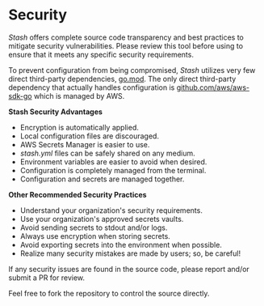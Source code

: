 # Security

*Stash* offers complete source code transparency and best practices to mitigate security vulnerabilities. Please review this tool before using to ensure that it meets any specific security requirements.

To prevent configuration from being compromised, *Stash* utilizes very few direct third-party dependencies, [go.mod](/go.mod). The only direct third-party dependency that actually handles configuration is [github.com/aws/aws-sdk-go](https://github.com/aws/aws-sdk-go) which is managed by AWS.

**Stash Security Advantages**

* Encryption is automatically applied.
* Local configuration files are discouraged.
* AWS Secrets Manager is easier to use.
* *stash.yml* files can be safely shared on any medium.
* Environment variables are easier to avoid when desired.
* Configuration is completely managed from the terminal.
* Configuration and secrets are managed together.

**Other Recommended Security Practices**

* Understand your organization's security requirements.
* Use your organization's approved secrets vaults.
* Avoid sending secrets to stdout and/or logs.
* Always use encryption when storing secrets.
* Avoid exporting secrets into the environment when possible.
* Realize many security mistakes are made by users; so, be careful!

If any security issues are found in the source code, please report and/or submit a PR for review.

Feel free to fork the repository to control the source directly.
